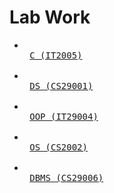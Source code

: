 # Lab Work

- <kbd> <br> [C (IT2005)](https://github.com/PythonicBoat/labs/tree/main/Intro_to_c) <br> </kbd>
- <kbd> <br> [DS (CS29001)](https://github.com/PythonicBoat/labs/tree/main/DS_lab) <br> </kbd>
- <kbd> <br> [OOP (IT29004)](https://github.com/PythonicBoat/labs/tree/main/OOP_Java) <br> </kbd>
- <kbd> <br> [OS (CS2002)](https://github.com/PythonicBoat/labs/tree/main/OS_lab) <br> </kbd>
- <kbd> <br> [DBMS (CS29006)](https://github.com/PythonicBoat/labs/tree/main/DBMS_lab) <br> </kbd>
